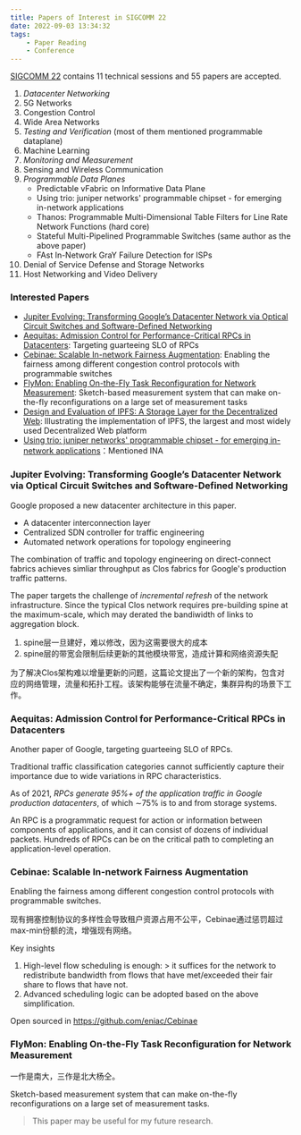 ```yaml
---
title: Papers of Interest in SIGCOMM 22
date: 2022-09-03 13:34:32
tags:
    - Paper Reading
    - Conference
---
```


[SIGCOMM 22](https://conferences.sigcomm.org/sigcomm/2022/) contains 11 technical sessions and 55 papers are accepted.

1. _Datacenter Networking_
2. 5G Networks
3. Congestion Control
4. Wide Area Networks
5. _Testing and Verification_ (most of them mentioned programmable dataplane)
6. Machine Learning
7. _Monitoring and Measurement_
8. Sensing and Wireless Communication
9. _Programmable Data Planes_
    - Predictable vFabric on Informative Data Plane
    - Using trio: juniper networks' programmable chipset - for emerging in-network applications
    - Thanos: Programmable Multi-Dimensional Table Filters for Line Rate Network Functions (hard core)
    - Stateful Multi-Pipelined Programmable Switches (same author as the above paper)
    - FAst In-Network GraY Failure Detection for ISPs
10. Denial of Service Defense and Storage Networks
11. Host Networking and Video Delivery

### Interested Papers

- [Jupiter Evolving: Transforming Google’s Datacenter Network via Optical Circuit Switches and Software-Defined Networking](https://research.google/pubs/pub51587/)
- [Aequitas: Admission Control for Performance-Critical RPCs in Datacenters](https://yiwenzhang92.github.io/assets/docs/aequitas-sigcomm22.pdf): Targeting guarteeing SLO of RPCs
- [Cebinae: Scalable In-network Fairness Augmentation](https://liangchengyu.com/doc/cebinae-sigcomm2022.pdf): Enabling the fairness among different congestion control protocols with programmable switches
- [FlyMon: Enabling On-the-Fly Task Reconfiguration for Network Measurement](https://yangtonghome.github.io/uploads/sigcomm22-flyMon-final220.pdf): Sketch-based measurement system that can make on-the-fly reconfigurations on a large set of measurement tasks
- [Design and Evaluation of IPFS: A Storage Layer for the Decentralized Web](https://research.protocol.ai/publications/design-and-evaluation-of-ipfs-a-storage-layer-for-the-decentralized-web/trautwein2022.pdf): Illustrating the implementation of IPFS, the largest and most widely used Decentralized Web platform
- [Using trio: juniper networks' programmable chipset - for emerging in-network applications](https://dl.acm.org/doi/pdf/10.1145/3544216.3544262)：Mentioned INA

### Jupiter Evolving: Transforming Google’s Datacenter Network via Optical Circuit Switches and Software-Defined Networking

Google proposed a new datacenter architecture in this paper.

- A datacenter  interconnection layer
- Centralized SDN controller for traffic engineering
- Automated network operations for topology engineering

The combination of traffic and topology engineering  on direct-connect fabrics achieves simliar throughput as Clos fabrics for Google's production traffic patterns.

The paper targets the challenge of _incremental refresh_ of the network infrastructure. Since the typical Clos network requires pre-building spine at the maximum-scale, which may derated the bandiwidth of links to aggregation block.

1. spine层一旦建好，难以修改，因为这需要很大的成本
2. spine层的带宽会限制后续更新的其他模块带宽，造成计算和网络资源失配

为了解决Clos架构难以增量更新的问题，这篇论文提出了一个新的架构，包含对应的网络管理，流量和拓扑工程。该架构能够在流量不确定，集群异构的场景下工作。

### Aequitas: Admission Control for Performance-Critical RPCs in Datacenters

Another paper of Google, targeting guarteeing SLO of RPCs.

Traditional traffic classification categories cannot sufficiently capture their importance due to wide variations in RPC characteristics.

As of 2021, _RPCs generate 95%+ of the application traffic in Google production datacenters_, of which ∼75% is to and from storage systems.

An RPC is a programmatic request for action or information between components of applications, and it can consist of dozens of individual packets. Hundreds of RPCs can be on the critical path to completing an application-level operation.

### Cebinae: Scalable In-network Fairness Augmentation

Enabling the fairness among different congestion control protocols with programmable switches. 

现有拥塞控制协议的多样性会导致租户资源占用不公平，Cebinae通过惩罚超过max-min份额的流，增强现有网络。

Key insights

1. High-level flow scheduling is enough: > it suffices for the network to redistribute bandwidth from flows that have met/exceeded their fair share to flows that have not.
2. Advanced scheduling logic can be adopted based on the above simplification.

Open sourced in https://github.com/eniac/Cebinae

### FlyMon: Enabling On-the-Fly Task Reconfiguration for Network Measurement

一作是南大，三作是北大杨仝。

Sketch-based measurement system that can make on-the-fly reconfigurations on a large set of measurement tasks.

> This paper may be useful for my future research.
